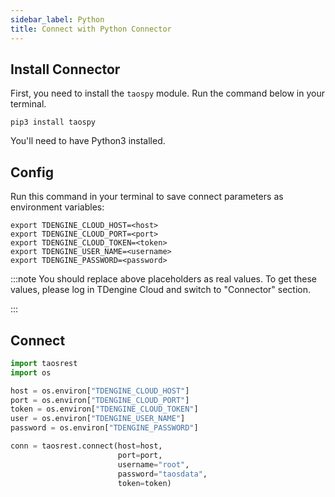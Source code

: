 ```yaml
---
sidebar_label: Python
title: Connect with Python Connector
---
```


## Install Connector

First, you need to install the `taospy` module. Run the command below in your terminal.

```
pip3 install taospy
```

You'll need to have Python3 installed.

## Config

Run this command in your terminal to save connect parameters as environment variables:

```
export TDENGINE_CLOUD_HOST=<host>
export TDENGINE_CLOUD_PORT=<port>
export TDENGINE_CLOUD_TOKEN=<token>
export TDENGINE_USER_NAME=<username>
export TDENGINE_PASSWORD=<password>
```


<!-- exclude -->
:::note
You should replace above placeholders as real values. To get these values, please log in TDengine Cloud and switch to "Connector" section.

:::
<!-- exclude-end -->

## Connect

```python
import taosrest
import os

host = os.environ["TDENGINE_CLOUD_HOST"]
port = os.environ["TDENGINE_CLOUD_PORT"]
token = os.environ["TDENGINE_CLOUD_TOKEN"]
user = os.environ["TDENGINE_USER_NAME"]
password = os.environ["TDENGINE_PASSWORD"]

conn = taosrest.connect(host=host,
                        port=port,
                        username="root",
                        password="taosdata",
                        token=token)
```
